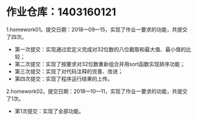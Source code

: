 # 作业仓库：1403160121
1.homework01。提交日期：2018—09—15，实现了作业一要求的功能，共提交了四次。
+ 第一次提交：实现通过宏定义完成对32位数的八位截取和最大值、最小值的比较；
+ 第二次提交：实现了按要求对32位数重新组合并用sort函数实现排序功能；
+ 第三次提交：实现了对代码注释的完善、改进；
+ 第四次提交：实现了程序运行结果的上传。

2.homework02。提交日期：2018—10—11，实现了作业一要求的功能，共提交了1次。
+ 第1次提交：实现了全部功能。

